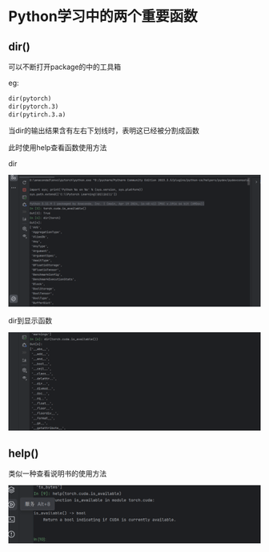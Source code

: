 # Python学习中的两个重要函数
## dir()
可以不断打开package的中的工具箱

eg:

```
dir(pytorch)
dir(pytorch.3)
dir(pytirch.3.a)
```
当dir的输出结果含有左右下划线时，表明这已经被分割成函数

此时使用help查看函数使用方法

dir

![p1](image/dir1.png)

dir到显示函数

![p2](image/dir2.png)


## help()
类似一种查看说明书的使用方法

![p3](image/help.png)


